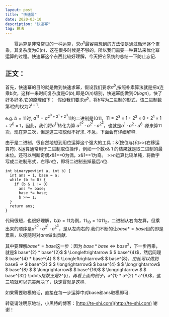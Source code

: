 ```yaml
---
layout: post
title: "快速幂"
date: 2020-03-10 
description: "快速幂"
tag: 算法 
---   
```

​　　幂运算是非常常见的一种运算，求$a^{n}$最容易想到的方法便是通过循环逐个累乘，其复杂度为$O(n)$，这在很多时候是不够的，所以我们需要一种算法来优化幂运算的过程。快速幂这个东西比较好理解，今天把它系统的总结一下防止忘记.

## 正文：
​首先，快速幂的目的就是做到快速求幂，假设我们要求$a^{b}$,按照朴素算法就是把a连乘b次，这样一来时间复杂度是$O(b)$,即是$O(n)$级别，快速幂能做到$O(logn)$，快了好多好多.
​
它的原理如下：
​
假设我们要求$a^{b}$，将$b$写为二进制的形式，该二进制数第$i$位的权为$2^{i-1}$.

e.g. $b=11$时, $a^{11}=a^{2^{0}+2^{1}+2^{3}}$
​
11的二进制是1011，$11 = 2^{3} \times 1 + 2^{2} \times 0 + 2^{1} \times 1 + 2^{0} \times 1$，因此，我们将$a^{11}$转化为算 $a^{2^{0}} \cdot a^{2^{1}} \cdot a^{2^{3}}$，也就是$a^{1} \cdot a^{2} \cdot a^{8}$ .原来算11次，现在算三次，但是这三项貌似不好求.
​
不急，下面会有详细解释.

​由于是二进制，很自然地想到用位运算这个强大的工具：&(按位与)和>>(右移运算符). &运算通常用于二进制取位操作，例如一个数$x$& 1 的结果就是取二进制的最末位。还可以判断奇偶$x$&1==0为偶，$x$&1==1为奇。 >>$n$运算比较单纯，将数字写成二进制形式，右移$n$位，即将二进制去掉最后$n$位.  
```
int binarypow(int a, int b) {
  int ans = 1, base = a;
  while (b != 0) {
​    if (b & 1 != 0)
​      ans *= base;
​      base *= base;
​      b >>= 1;
  }
  return ans;
}
```
​代码很短，也很好理解，以$b=11$为例，$11_{10} = 1011_{2}$，二进制从右向左算，但乘出来的顺序是$a^{2^{0}} \cdot a^{2^{1}} \cdot a^{2^{3}}$，是从左向右的.我们不断的让$base * =base$目的即是累乘，以便随时对$ans$做出贡献.

​其中要理解$base * =base$这一步：因为 $base * base$  $\Longleftrightarrow$ $base^{2}$，下一步再乘，就是$ base^{2} * base^{2}$ $ \Longleftrightarrow $ $ base^{4}$，然后同理 $ base^{4} * base^{4} $ $ \Longleftrightarrow$ $ base^{8}$，由此可以做到$base$ $\longrightarrow$ $ base^{2} $ $ \longrightarrow$ $ base^{4} $ $ \longrightarrow$ $ base^{8} $ $ \longrightarrow$ $ base^{16}$ $ \longrightarrow $ $ base^{32} \cdots$指数正是$2^{i}$，再看上面的例子，$a^{1} * a^{2} * a^{8}$，这三项就可以完美解决了，快速幂就是这样.

如果需要取模的话，直接在每一步运算中对base和ans取模即可.

转载请注明原地址，小黑特的博客：[http://te-shi.com](http://te-shi.com) 谢谢！